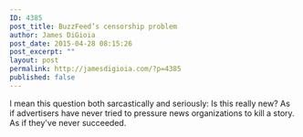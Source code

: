 ```yaml
---
ID: 4385
post_title: BuzzFeed’s censorship problem
author: James DiGioia
post_date: 2015-04-28 08:15:26
post_excerpt: ""
layout: post
permalink: http://jamesdigioia.com/?p=4385
published: false
---
```

I mean this question both sarcastically and seriously: Is this really new? As if advertisers have never tried to pressure news organizations to kill a story. As if they've never succeeded.